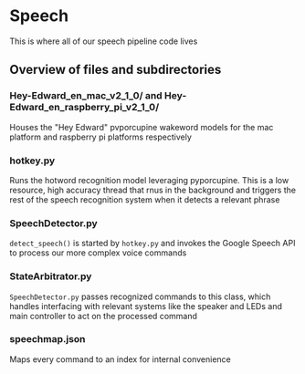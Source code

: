 # Speech 
This is where all of our speech pipeline code lives

## Overview of files and subdirectories

### Hey-Edward\_en\_mac\_v2\_1\_0/ and Hey-Edward\_en\_raspberry\_pi\_v2\_1\_0/ 
Houses the "Hey Edward" pvporcupine wakeword models for the mac platform and raspberry pi platforms respectively

### hotkey.py
Runs the hotword recognition model leveraging pyporcupine. This is a low resource, high accuracy thread that rnus in the background and triggers the rest of the speech recognition system when it detects 
a relevant phrase

### SpeechDetector.py
`detect_speech()` is started by `hotkey.py` and invokes the Google Speech API to process our more complex voice commands

### StateArbitrator.py
`SpeechDetector.py` passes recognized commands to this class, which handles interfacing with relevant systems like the speaker and LEDs and main controller to act on the processed command

### speechmap.json
Maps every command to an index for internal convenience
